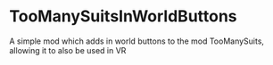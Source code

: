 # TooManySuitsInWorldButtons
 
A simple mod which adds in world buttons to the mod TooManySuits, allowing it to also be used in VR
